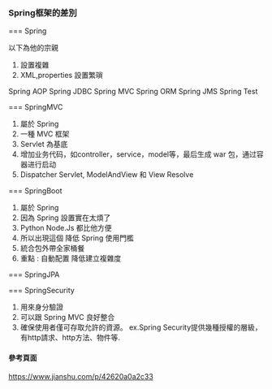 
### Spring框架的差別 ###

=== Spring

以下為他的宗親

1. 設置複雜
2. XML,properties 設置繁瑣

Spring AOP
Spring JDBC
Spring MVC
Spring ORM
Spring JMS
Spring Test


=== SpringMVC

1. 屬於 Spring
2. 一種 MVC 框架
3. Servlet 為基底
4. 增加业务代码，如controller，service，model等，最后生成 war 包，通过容器进行启动
5. Dispatcher Servlet, ModelAndView 和 View Resolve

=== SpringBoot

1. 屬於 Spring
2. 因為 Spring 設置實在太煩了
3. Python Node.Js 都比他方便
4. 所以出現這個 降低 Spring 使用門檻
5. 統合包外帶全家桶餐
6. 重點 : 自動配置 降低建立複雜度


=== SpringJPA

=== SpringSecurity

1. 用來身分驗證
2. 可以跟 Spring MVC 良好整合
3. 確保使用者僅可存取允許的資源。
        ex.Spring Security提供幾種授權的層級，有http請求、http方法、物件等.


#### 參考頁面 ####

https://www.jianshu.com/p/42620a0a2c33